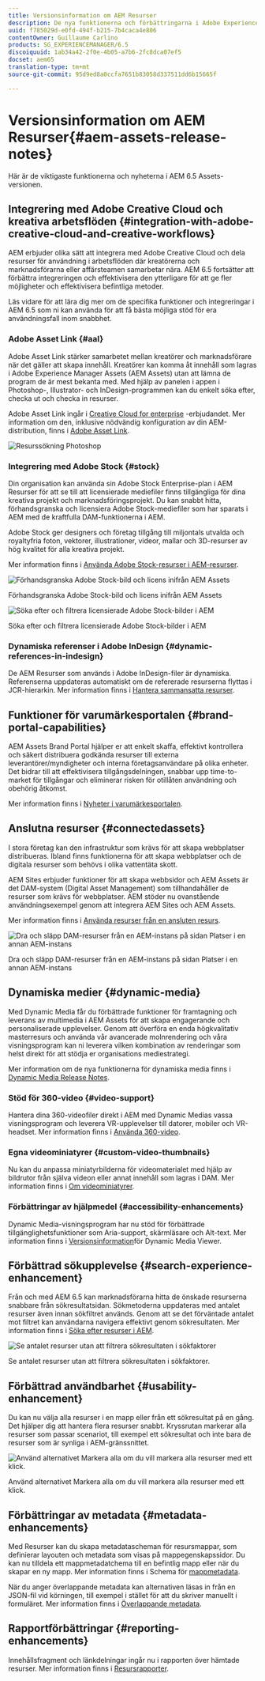 ```yaml
---
title: Versionsinformation om AEM Resurser
description: De nya funktionerna och förbättringarna i Adobe Experience Manager 6.5 Assets.
uuid: f785029d-e0fd-494f-b215-7b4caca4e806
contentOwner: Guillaume Carlino
products: SG_EXPERIENCEMANAGER/6.5
discoiquuid: 1ab34a42-2f0e-4b05-a7b6-2fc8dca07ef5
docset: aem65
translation-type: tm+mt
source-git-commit: 95d9ed8a0ccfa7651b83058d337511dd6b15665f

---
```



# Versionsinformation om AEM Resurser{#aem-assets-release-notes}

Här är de viktigaste funktionerna och nyheterna i AEM 6.5 Assets-versionen.

## Integrering med Adobe Creative Cloud och kreativa arbetsflöden {#integration-with-adobe-creative-cloud-and-creative-workflows}

AEM erbjuder olika sätt att integrera med Adobe Creative Cloud och dela resurser för användning i arbetsflöden där kreatörerna och marknadsförarna eller affärsteamen samarbetar nära. AEM 6.5 fortsätter att förbättra integreringen och effektivisera den ytterligare för att ge fler möjligheter och effektivisera befintliga metoder.

Läs vidare för att lära dig mer om de specifika funktioner och integreringar i AEM 6.5 som ni kan använda för att få bästa möjliga stöd för era användningsfall inom snabbhet.

### Adobe Asset Link {#aal}

Adobe Asset Link stärker samarbetet mellan kreatörer och marknadsförare när det gäller att skapa innehåll. Kreatörer kan komma åt innehåll som lagras i Adobe Experience Manager Assets (AEM Assets) utan att lämna de program de är mest bekanta med. Med hjälp av panelen i appen i Photoshop-, Illustrator- och InDesign-programmen kan du enkelt söka efter, checka ut och checka in resurser.

Adobe Asset Link ingår i [Creative Cloud for enterprise](https://www.adobe.com/creativecloud/business/enterprise.html) -erbjudandet. Mer information om den, inklusive nödvändig konfiguration av din AEM-distribution, finns i [Adobe Asset Link](https://helpx.adobe.com/enterprise/using/adobe-asset-link.html).

![Resurssökning Photoshop](assets/asset_search_photoshop.png)

### Integrering med Adobe Stock {#stock}

Din organisation kan använda sin Adobe Stock Enterprise-plan i AEM Resurser för att se till att licensierade mediefiler finns tillgängliga för dina kreativa projekt och marknadsföringsprojekt. Du kan snabbt hitta, förhandsgranska och licensiera Adobe Stock-mediefiler som har sparats i AEM med de kraftfulla DAM-funktionerna i AEM.

Adobe Stock ger designers och företag tillgång till miljontals utvalda och royaltyfria foton, vektorer, illustrationer, videor, mallar och 3D-resurser av hög kvalitet för alla kreativa projekt.

Mer information finns i [Använda Adobe Stock-resurser i AEM-resurser](/help/assets/aem-assets-adobe-stock.md).

![Förhandsgranska Adobe Stock-bild och licens inifrån AEM Assets](assets/stock_image_preview_license_options.png)

Förhandsgranska Adobe Stock-bild och licens inifrån AEM Assets

![Söka efter och filtrera licensierade Adobe Stock-bilder i AEM](assets/aem-search-filters2.jpg)

Söka efter och filtrera licensierade Adobe Stock-bilder i AEM

### Dynamiska referenser i Adobe InDesign {#dynamic-references-in-indesign}

De AEM Resurser som används i Adobe InDesign-filer är dynamiska. Referenserna uppdateras automatiskt om de refererade resurserna flyttas i JCR-hierarkin. Mer information finns i [Hantera sammansatta resurser](/help/assets/managing-linked-subassets.md).

## Funktioner för varumärkesportalen {#brand-portal-capabilities}

AEM Assets Brand Portal hjälper er att enkelt skaffa, effektivt kontrollera och säkert distribuera godkända resurser till externa leverantörer/myndigheter och interna företagsanvändare på olika enheter. Det bidrar till att effektivisera tillgångsdelningen, snabbar upp time-to-market för tillgångar och eliminerar risken för otillåten användning och obehörig åtkomst.

Mer information finns i [Nyheter i varumärkesportalen](https://helpx.adobe.com/experience-manager/brand-portal/using/whats-new.html).

## Anslutna resurser {#connectedassets}

I stora företag kan den infrastruktur som krävs för att skapa webbplatser distribueras. Ibland finns funktionerna för att skapa webbplatser och de digitala resurser som behövs i olika vattentäta skott.

AEM Sites erbjuder funktioner för att skapa webbsidor och AEM Assets är det DAM-system (Digital Asset Management) som tillhandahåller de resurser som krävs för webbplatser. AEM stöder nu ovanstående användningsexempel genom att integrera AEM Sites och AEM Assets.

Mer information finns i [Använda resurser från en ansluten resurs](/help/assets/use-assets-across-connected-assets-instances.md).

![Dra och släpp DAM-resurser från en AEM-instans på sidan Platser i en annan AEM-instans](assets/connected-assets-drag-and-drop-only.gif)

Dra och släpp DAM-resurser från en AEM-instans på sidan Platser i en annan AEM-instans

## Dynamiska medier {#dynamic-media}

Med Dynamic Media får du förbättrade funktioner för framtagning och leverans av multimedia i AEM Assets för att skapa engagerande och personaliserade upplevelser. Genom att överföra en enda högkvalitativ masterresurs och använda vår avancerade molnrendering och våra visningsprogram kan ni leverera vilken kombination av renderingar som helst direkt för att stödja er organisations mediestrategi.

Mer information om de nya funktionerna för dynamiska media finns i [Dynamic Media Release Notes](https://marketing.adobe.com/resources/help/en_US/s7/release_notes/).

### Stöd för 360-video {#video-support}

Hantera dina 360-videofiler direkt i AEM med Dynamic Medias vassa visningsprogram och leverera VR-upplevelser till datorer, mobiler och VR-headset. Mer information finns i [Använda 360-video](/help/assets/360-video.md).

### Egna videominiatyrer {#custom-video-thumbnails}

Nu kan du anpassa miniatyrbilderna för videomaterialet med hjälp av bildrutor från själva videon eller annat innehåll som lagras i DAM. Mer information finns i [Om videominiatyrer](/help/assets/video.md#about-video-thumbnails-in-dynamic-media-scene-mode).

### Förbättringar av hjälpmedel {#accessibility-enhancements}

Dynamic Media-visningsprogram har nu stöd för förbättrade tillgänglighetsfunktioner som Aria-support, skärmläsare och Alt-text. Mer information finns i [Versionsinformation](https://marketing.adobe.com/resources/help/en_US/s7/viewers_ref/index.html)för Dynamic Media Viewer.

## Förbättrad sökupplevelse {#search-experience-enhancement}

Från och med AEM 6.5 kan marknadsförarna hitta de önskade resurserna snabbare från sökresultatsidan. Sökmetoderna uppdateras med antalet resurser även innan sökfiltret används. Genom att se det förväntade antalet mot filtret kan användarna navigera effektivt genom sökresultaten. Mer information finns i [Söka efter resurser i AEM](../assets/search-assets.md).

![Se antalet resurser utan att filtrera sökresultaten i sökfaktorer](/help/assets/assets/asset_search_results_in_facets_filters.png)

Se antalet resurser utan att filtrera sökresultaten i sökfaktorer.

## Förbättrad användbarhet {#usability-enhancement}

Du kan nu välja alla resurser i en mapp eller från ett sökresultat på en gång. Det hjälper dig att hantera flera resurser snabbt. Kryssrutan markerar alla resurser som passar scenariot, till exempel ett sökresultat och inte bara de resurser som är synliga i AEM-gränssnittet.

![Använd alternativet Markera alla om du vill markera alla resurser med ett klick.](assets/select-all-in-aem-assets.gif)

Använd alternativet Markera alla om du vill markera alla resurser med ett klick.

## Förbättringar av metadata {#metadata-enhancements}

Med Resurser kan du skapa metadatascheman för resursmappar, som definierar layouten och metadata som visas på mappegenskapssidor. Du kan nu tilldela ett mappmetadatchema till en befintlig mapp eller när du skapar en ny mapp. Mer information finns i Schema för [mappmetadata](/help/assets/folder-metadata-schema.md).

När du anger överlappande metadata kan alternativen läsas in från en JSON-fil vid körningen, till exempel i stället för att du skriver manuellt i formuläret. Mer information finns i [Överlappande metadata](/help/assets/cascading-metadata.md).

## Rapportförbättringar {#reporting-enhancements}

Innehållsfragment och länkdelningar ingår nu i rapporten över hämtade resurser. Mer information finns i [Resursrapporter](/help/assets/asset-reports.md).
